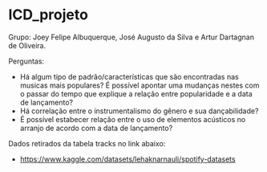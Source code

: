 # ICD_projeto



Grupo: Joey Felipe Albuquerque, José Augusto da Silva e Artur Dartagnan de Oliveira.

Perguntas: 
  - Há algum tipo de padrão/características que são encontradas nas musicas mais populares? É possível apontar uma mudanças nestes com o passar do tempo que explique a relação entre popularidade e a data de lançamento?
  - Há correlação entre o instrumentalismo do gênero e sua dançabilidade?
  - É possível estabecer relação entre o uso de elementos acústicos no arranjo de acordo com a data de lançamento?







Dados retirados da tabela tracks no link abaixo:
  - https://www.kaggle.com/datasets/lehaknarnauli/spotify-datasets
